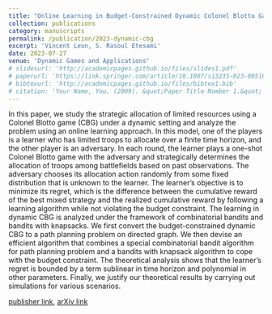 ```yaml
---
title: "Online Learning in Budget-Constrained Dynamic Colonel Blotto Games"
collection: publications
category: manuscripts
permalink: /publication/2023-dynamic-cbg
excerpt: 'Vincent Leon, S. Rasoul Etesami'
date: 2023-07-27
venue: 'Dynamic Games and Applications'
# slidesurl: 'http://academicpages.github.io/files/slides1.pdf'
# paperurl: 'https://link.springer.com/article/10.1007/s13235-023-00518-7'
# bibtexurl: 'http://academicpages.github.io/files/bibtex1.bib'
# citation: 'Your Name, You. (2009). &quot;Paper Title Number 1.&quot; <i>Journal 1</i>. 1(1).'
---
```

In this paper, we study the strategic allocation of limited resources using a Colonel Blotto game (CBG) under a dynamic setting and analyze the problem using an online learning approach. In this model, one of the players is a learner who has limited troops to allocate over a finite time horizon, and the other player is an adversary. In each round, the learner plays a one-shot Colonel Blotto game with the adversary and strategically determines the allocation of troops among battlefields based on past observations. The adversary chooses its allocation action randomly from some fixed distribution that is unknown to the learner. The learner’s objective is to minimize its regret, which is the difference between the cumulative reward of the best mixed strategy and the realized cumulative reward by following a learning algorithm while not violating the budget constraint. The learning in dynamic CBG is analyzed under the framework of combinatorial bandits and bandits with knapsacks. We first convert the budget-constrained dynamic CBG to a path planning problem on directed graph. We then devise an efficient algorithm that combines a special combinatorial bandit algorithm for path planning problem and a bandits with knapsack algorithm to cope with the budget constraint. The theoretical analysis shows that the learner’s regret is bounded by a term sublinear in time horizon and polynomial in other parameters. Finally, we justify our theoretical results by carrying out simulations for various scenarios.

[publisher link](https://doi.org/10.1007/s13235-023-00518-7), [arXiv link](https://arxiv.org/abs/2103.12833)
